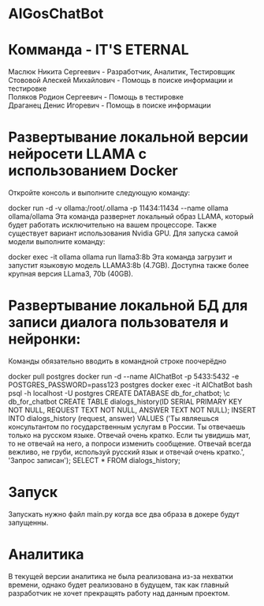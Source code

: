 # AIGosChatBot
# Комманда - IT'S ETERNAL
Маслюк Никита Сергеевич - Разработчик, Аналитик, Тестировщик  
Стововой Алескей Михайлович - Помощь в поиске информации и тестировке  
Поляков Родион Сергеевич - Помощь в тестировке  
Драганец Денис Игоревич - Помощь в поиске информации  

# Развертывание локальной версии нейросети LLAMA с использованием Docker
Откройте консоль и выполните следующую команду:

docker run -d -v ollama:/root/.ollama -p 11434:11434 --name ollama ollama/ollama
Эта команда развернет локальный образ LLAMA, который будет работать исключительно на вашем процессоре. Также существует вариант использования Nvidia GPU.
Для запуска самой модели выполните команду:

docker exec -it ollama ollama run llama3:8b
Эта команда загрузит и запустит языковую модель LLAMA3:8b (4.7GB). Доступна также более крупная версия LLama3, 70b (40GB).


# Развертывание локальной БД для записи диалога пользователя и нейронки:
Команды обязательно вводить в командной строке поочерёдно

docker pull postgres
docker run -d --name AIChatBot -p 5433:5432 -e POSTGRES_PASSWORD=pass123 postgres
docker exec -it AIChatBot bash
psql -h localhost -U postgres
CREATE DATABASE db_for_chatbot;
\c db_for_chatbot
CREATE TABLE dialogs_history(ID SERIAL PRIMARY KEY NOT NULL, REQUEST TEXT NOT NULL, ANSWER TEXT NOT NULL);
INSERT INTO dialogs_history (request, answer) VALUES ('Ты являешься консультантом по государственным услугам в России. Ты отвечаешь только на русском языке. Отвечай очень кратко. Если ты увидишь мат, то не отвечай на него, а попроси изменить сообщение. Отвечай всегда вежливо, не груби, используй русский язык и отвечай очень кратко.', 'Запрос записан');
SELECT * FROM dialogs_history;

# Запуск
Запускать нужно файл main.py когда все два образа в докере будут запущенны.

# Аналитика
В текущей версии аналитика не была реализована из-за нехватки времени, однако будет реализовано в будущем, так как главный разработчик не хочет прекращять работу над данным проектом.
